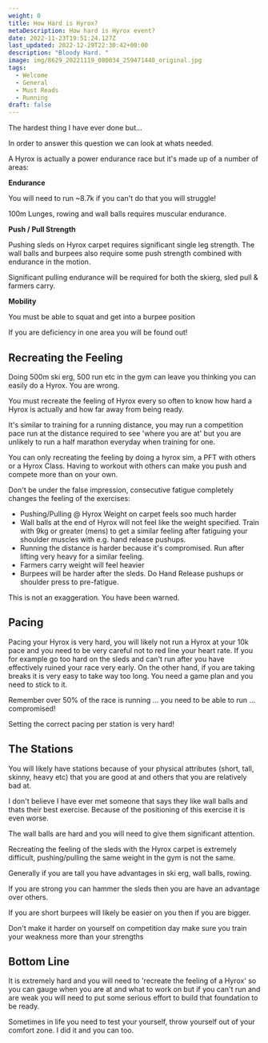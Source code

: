 ```yaml
---
weight: 0
title: How Hard is Hyrox?
metaDescription: How hard is Hyrox event?
date: 2022-11-23T19:51:24.127Z
last_updated: 2022-12-29T22:30:42+00:00
description: "Bloody Hard. "
image: img/8629_20221119_080034_259471440_original.jpg
tags:
  - Welcome
  - General
  - Must Reads
  - Running
draft: false
---
```

The hardest thing I have ever done but...

In order to answer this question we can look at whats needed. 

A Hyrox is actually a power endurance race but it's made up of a number of areas:

**Endurance** 

You will need to run ~8.7k if you can't do that you will struggle!

100m Lunges, rowing and wall balls requires muscular endurance.

 **Push / Pull Strength**

Pushing sleds on Hyrox carpet requires significant single leg strength. The wall balls and burpees also require some push strength combined with endurance in the motion.

Significant pulling endurance will be required for both the skierg, sled pull & farmers carry.

**Mobility**

You must be able to squat and get into a burpee position

If you are deficiency in one area you will be found out!

## Recreating the Feeling

Doing 500m ski erg, 500 run etc in the gym can leave you thinking you can easily do a Hyrox. You are wrong. 

You must recreate the feeling of Hyrox every so often to know how hard a Hyrox is actually and how far away from being ready. 

It's similar to training for a running distance, you may run a competition pace run at the distance required to see 'where you are at' but you are unlikely to run a half marathon everyday when training for one.

You can only recreating the feeling by doing a hyrox sim, a PFT with others or a Hyrox Class. Having to workout with others can make you push and compete more than on your own.

Don't be under the false impression, consecutive fatigue completely changes the feeling of the exercises:

* Pushing/Pulling @ Hyrox Weight on carpet feels soo much harder
* Wall balls at the end of Hyrox will not feel like the weight specified. Train with 9kg or greater (mens) to get a similar feeling after fatiguing your shoulder muscles with e.g. hand release pushups.
* Running the distance is harder because it's compromised. Run after lifting very heavy for a similar feeling.
* Farmers carry weight will feel heavier
* Burpees will be harder after the sleds. Do Hand Release pushups or shoulder press to pre-fatigue.

This is not an exaggeration. You have been warned.



## **Pacing**

Pacing your Hyrox is very hard, you will likely not run a Hyrox at your 10k pace and you need to be very careful not to red line your heart rate. If you for example go too hard on the sleds and can't run after you have effectively ruined your race very early. On the other hand, if you are taking breaks it is very easy to take way too long. You need a game plan and you need to stick to it.

Remember over 50% of the race is running ... you need to be able to run ... compromised!

Setting the correct pacing per station is very hard!

## The Stations

You will likely have stations because of your physical attributes (short, tall, skinny, heavy etc) that you are good at and others that you are relatively bad at.

I don't believe I have ever met someone that says they like wall balls and thats their best exercise. Because of the positioning of this exercise it is even worse.

The wall balls are hard and you will need to give them significant attention.

Recreating the feeling of the sleds with the Hyrox carpet is extremely difficult, pushing/pulling the same weight in the gym is not the same. 

Generally if you are tall you have advantages in ski erg, wall balls, rowing.

If you are strong you can hammer the sleds then you are have an advantage over others.

If you are short burpees will likely be easier on you then if you are bigger.

Don't make it harder on yourself on competition day make sure you train your weakness more than your strengths

## Bottom Line

It is extremely hard and you will need to 'recreate the feeling of a Hyrox' so you can gauge when you are at and what to work on but if you can't run and are weak you will need to put some serious effort to build that foundation to be ready.

Sometimes in life you need to test your yourself, throw yourself out of your comfort zone. I did it and you can too.